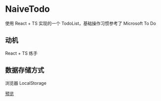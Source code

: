 # NaiveTodo
使用 React + TS 实现的一个 TodoList，基础操作习惯参考了 Microsoft To Do

## 动机
React + TS 练手

## 数据存储方式
浏览器 LocalStorage

[预览]("https://todo.colax.co")